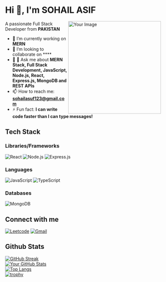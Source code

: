 # Hi 👋, I'm SOHAIL ASIF
<img align="right" src="https://static-00.iconduck.com/assets.00/web-developer-illustration-2005x2048-fal2biag.png" alt="Your Image" width="300">

A passionate Full Stack Developer from **PAKISTAN**
- 🔭 I’m currently working on **MERN**
- 👯 I’m looking to collaborate on ****
- 💬 💬 Ask me about **MERN Stack, Full Stack Development, JavaScript, Node.js, React, Express.js, MongoDB and REST APIs**
- 📫 How to reach me: **sohailasuf123@gmail.com**
- ⚡ Fun fact: **I can write code faster than I can type messages!**

## Tech Stack
### Libraries/Frameworks
![React](https://img.shields.io/badge/React-20232A?style=for-the-badge&logo=react&logoColor=61DAFB)
![Node.js](https://img.shields.io/badge/Node.js-339933?style=for-the-badge&logo=nodedotjs&logoColor=white)
![Express.js](https://img.shields.io/badge/Express.js-404D59?style=for-the-badge)







### Languages
![JavaScript](https://img.shields.io/badge/JavaScript-F7DF1E?style=for-the-badge&logo=javascript&logoColor=black)
![TypeScript](https://img.shields.io/badge/TypeScript-007ACC?style=for-the-badge&logo=typescript&logoColor=white)


### Databases
![MongoDB](https://img.shields.io/badge/MongoDB-4EA94B?style=for-the-badge&logo=mongodb&logoColor=white)

## Connect with me
[![Leetcode](https://img.shields.io/badge/Leetcode-FFA116?style=for-the-badge&logo=leetcode&logoColor=black)](https://leetcode.com/your_username)
[![Gmail](https://img.shields.io/badge/Gmail-D14836?style=for-the-badge&logo=gmail&logoColor=white)](mailto:your_email@example.com)


## Github Stats
[![GitHub Streak](https://github-readme-streak-stats.herokuapp.com/?user=SOHAILASIF1&count_private=true)](https://git.io/streak-stats)
<br>
[![Your GitHub Stats](https://github-readme-stats.vercel.app/api?username=SOHAILASIF1&show_icons=true&count_private=true&theme=dark)](https://github.com/your-username)
<br>
[![Top Langs](https://github-readme-stats.vercel.app/api/top-langs/?username=SOHAILASIF1&layout=compact&theme=dark)](https://github.com/your-username)
<br>
[![trophy](https://github-profile-trophy.vercel.app/?username=SOHAILASIF1&theme=onedark)](https://github.com/ryo-ma/github-profile-trophy)






